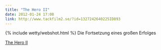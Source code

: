 ```yaml
---
title: "The Hero II"
date: 2012-01-24 17:08
link: http://www.tackfilm2.se/?id=1327242640225ID893
---
```

{% include wetty/webshot.html %} Die Fortsetzung eines großen Erfolges

[The Hero II](http://www.tackfilm2.se/?id=1327242640225ID893)


